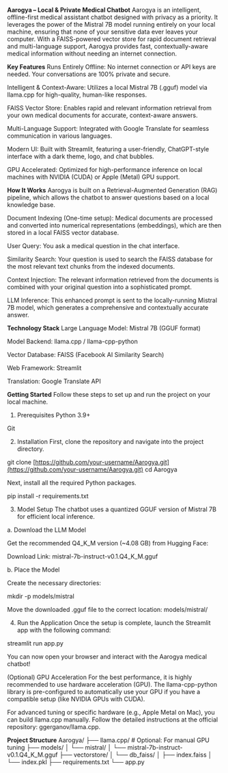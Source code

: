 **Aarogya – Local & Private Medical Chatbot**
Aarogya is an intelligent, offline-first medical assistant chatbot designed with privacy as a priority. It leverages the power of the Mistral 7B model running entirely on your local machine, ensuring that none of your sensitive data ever leaves your computer. With a FAISS-powered vector store for rapid document retrieval and multi-language support, Aarogya provides fast, contextually-aware medical information without needing an internet connection.

**Key Features**
 Runs Entirely Offline: No internet connection or API keys are needed. Your conversations are 100% private and secure.

 Intelligent & Context-Aware: Utilizes a local Mistral 7B (.gguf) model via llama.cpp for high-quality, human-like responses.

 FAISS Vector Store: Enables rapid and relevant information retrieval from your own medical documents for accurate, context-aware answers.

 Multi-Language Support: Integrated with Google Translate for seamless communication in various languages.

 Modern UI: Built with Streamlit, featuring a user-friendly, ChatGPT-style interface with a dark theme, logo, and chat bubbles.

 GPU Accelerated: Optimized for high-performance inference on local machines with NVIDIA (CUDA) or Apple (Metal) GPU support.

**How It Works**
Aarogya is built on a Retrieval-Augmented Generation (RAG) pipeline, which allows the chatbot to answer questions based on a local knowledge base.

Document Indexing (One-time setup): Medical documents are processed and converted into numerical representations (embeddings), which are then stored in a local FAISS vector database.

User Query: You ask a medical question in the chat interface.

Similarity Search: Your question is used to search the FAISS database for the most relevant text chunks from the indexed documents.

Context Injection: The relevant information retrieved from the documents is combined with your original question into a sophisticated prompt.

LLM Inference: This enhanced prompt is sent to the locally-running Mistral 7B model, which generates a comprehensive and contextually accurate answer.

**Technology Stack**
Large Language Model: Mistral 7B (GGUF format)

Model Backend: llama.cpp / llama-cpp-python

Vector Database: FAISS (Facebook AI Similarity Search)

Web Framework: Streamlit

Translation: Google Translate API

**Getting Started**
Follow these steps to set up and run the project on your local machine.

1. Prerequisites
Python 3.9+

Git

2. Installation
First, clone the repository and navigate into the project directory.

git clone [https://github.com/your-username/Aarogya.git](https://github.com/your-username/Aarogya.git)
cd Aarogya

Next, install all the required Python packages.

pip install -r requirements.txt

3. Model Setup
The chatbot uses a quantized GGUF version of Mistral 7B for efficient local inference.

a. Download the LLM Model

Get the recommended Q4_K_M version (~4.08 GB) from Hugging Face:

Download Link: mistral-7b-instruct-v0.1.Q4_K_M.gguf

b. Place the Model

Create the necessary directories:

mkdir -p models/mistral

Move the downloaded .gguf file to the correct location: models/mistral/

4. Run the Application
Once the setup is complete, launch the Streamlit app with the following command:

streamlit run app.py

You can now open your browser and interact with the Aarogya medical chatbot!

(Optional) GPU Acceleration
For the best performance, it is highly recommended to use hardware acceleration (GPU). The llama-cpp-python library is pre-configured to automatically use your GPU if you have a compatible setup (like NVIDIA GPUs with CUDA).

For advanced tuning or specific hardware (e.g., Apple Metal on Mac), you can build llama.cpp manually. Follow the detailed instructions at the official repository: ggerganov/llama.cpp.

**Project Structure**
Aarogya/
├── llama.cpp/              # Optional: For manual GPU tuning
├── models/
│   └── mistral/
│       └── mistral-7b-instruct-v0.1.Q4_K_M.gguf
├── vectorstore/
│   └── db_faiss/
│       ├── index.faiss
│       └── index.pkl
├── requirements.txt
└── app.py
